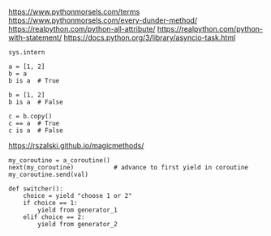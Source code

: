 https://www.pythonmorsels.com/terms
https://www.pythonmorsels.com/every-dunder-method/
https://realpython.com/python-all-attribute/
https://realpython.com/python-with-statement/
https://docs.python.org/3/library/asyncio-task.html

```
sys.intern
```

```
a = [1, 2]
b = a
b is a  # True

b = [1, 2]
b is a  # False

c = b.copy()
c == a  # True
c is a  # False
```

https://rszalski.github.io/magicmethods/

```
my_coroutine = a_coroutine()
next(my_coroutine)           # advance to first yield in coroutine
my_coroutine.send(val)
```

```
def switcher():
    choice = yield "choose 1 or 2"
    if choice == 1:
        yield from generator_1
    elif choice == 2:
        yield from generator_2
```




